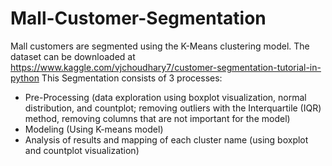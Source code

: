 # Mall-Customer-Segmentation
Mall customers are segmented using the K-Means clustering model. The dataset can be downloaded at https://www.kaggle.com/vjchoudhary7/customer-segmentation-tutorial-in-python 
This Segmentation consists of 3 processes: 
- Pre-Processing (data exploration using boxplot visualization, normal distribution, and countplot; removing outliers with the Interquartile (IQR) method, removing columns that are not important for the model) 
- Modeling (Using K-means model) 
- Analysis of results and mapping of each cluster name (using boxplot and countplot visualization) 
